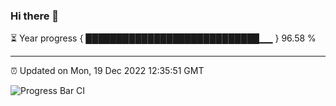 ### Hi there 👋

⏳ Year progress { ████████████████████████████▁▁ } 96.58 %

---

⏰ Updated on Mon, 19 Dec 2022 12:35:51 GMT

![Progress Bar CI](https://github.com/ZhaoGui/ZhaoGui/workflows/Progress%20Bar%20CI/badge.svg)
